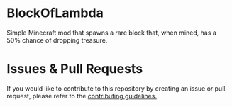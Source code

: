# BlockOfLambda
 Simple Minecraft mod that spawns a rare block that, when mined, has a 50% chance of dropping treasure.

# Issues & Pull Requests
 If you would like to contribute to this repository by creating an issue or pull request, please refer to the [contributing guidelines.](https://lambdagaming.github.io/contributing.html)
